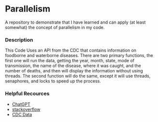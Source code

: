 # Parallelism
A repository to demonstrate that I have learned and can apply (at least somewhat) the concept of parallelism in my code.

### Description

This Code Uses an API from the CDC that contains information on foodborne and waterborne diseases. There are two primary functions, the first one will run the data, getting the year, month, state, mode of transmission, the name of the disease, where it was caught, and the number of deaths, and then will display the information without using threads. The second function will do the same, except it will use threads, senaphores, and locks to speed up the process.

### Helpful Recources
* [ChatGPT](chatgpt.com)
* [stackoverflow](stackoverflow.com)
* [CDC Data](https://data.cdc.gov/Foodborne-Waterborne-and-Related-Diseases/NORS/5xkq-dg7x/about_data)
